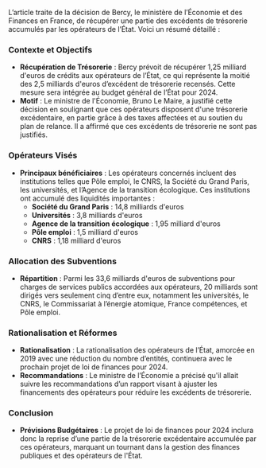 L’article traite de la décision de Bercy, le ministère de l’Économie et des Finances en France, de récupérer une partie des excédents de trésorerie accumulés par les opérateurs de l’État. Voici un résumé détaillé :

### Contexte et Objectifs
- **Récupération de Trésorerie** : Bercy prévoit de récupérer 1,25 milliard d'euros de crédits aux opérateurs de l’État, ce qui représente la moitié des 2,5 milliards d'euros d’excédent de trésorerie recensés. Cette mesure sera intégrée au budget général de l’État pour 2024.
- **Motif** : Le ministre de l'Économie, Bruno Le Maire, a justifié cette décision en soulignant que ces opérateurs disposent d'une trésorerie excédentaire, en partie grâce à des taxes affectées et au soutien du plan de relance. Il a affirmé que ces excédents de trésorerie ne sont pas justifiés.

### Opérateurs Visés
- **Principaux bénéficiaires** : Les opérateurs concernés incluent des institutions telles que Pôle emploi, le CNRS, la Société du Grand Paris, les universités, et l’Agence de la transition écologique. Ces institutions ont accumulé des liquidités importantes :
  - **Société du Grand Paris** : 14,8 milliards d'euros
  - **Universités** : 3,8 milliards d'euros
  - **Agence de la transition écologique** : 1,95 milliard d'euros
  - **Pôle emploi** : 1,5 milliard d'euros
  - **CNRS** : 1,18 milliard d'euros

### Allocation des Subventions
- **Répartition** : Parmi les 33,6 milliards d'euros de subventions pour charges de services publics accordées aux opérateurs, 20 milliards sont dirigés vers seulement cinq d’entre eux, notamment les universités, le CNRS, le Commissariat à l’énergie atomique, France compétences, et Pôle emploi.

### Rationalisation et Réformes
- **Rationalisation** : La rationalisation des opérateurs de l’État, amorcée en 2019 avec une réduction du nombre d’entités, continuera avec le prochain projet de loi de finances pour 2024.
- **Recommandations** : Le ministre de l’Économie a précisé qu'il allait suivre les recommandations d’un rapport visant à ajuster les financements des opérateurs pour réduire les excédents de trésorerie.

### Conclusion
- **Prévisions Budgétaires** : Le projet de loi de finances pour 2024 inclura donc la reprise d’une partie de la trésorerie excédentaire accumulée par ces opérateurs, marquant un tournant dans la gestion des finances publiques et des opérateurs de l'État.